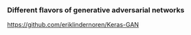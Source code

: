 ### Different flavors of generative adversarial networks

https://github.com/eriklindernoren/Keras-GAN
